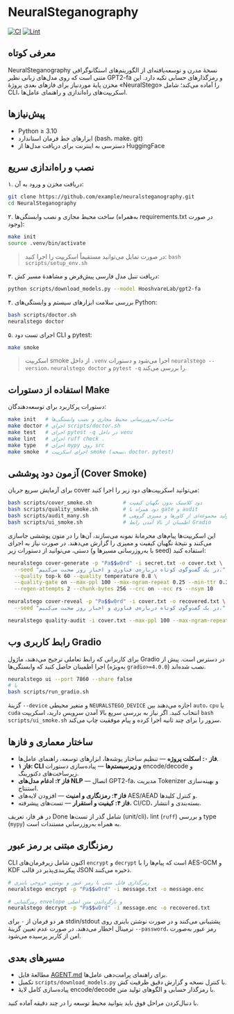 # NeuralSteganography

[![CI](https://img.shields.io/badge/CI-pending-lightgrey)](https://github.com/example/neuralsteganography/actions)
[![Lint](https://img.shields.io/badge/Lint-ruff%20%26%20mypy-lightgrey)](https://github.com/example/neuralsteganography/actions)

## معرفی کوتاه
NeuralSteganography نسخهٔ مدرن و توسعه‌یافته‌ای از الگوریتم‌های استگانوگرافی متنی است که روی مدل‌های زبانی نظیر GPT2-fa و رمزگذارهای حسابی تکیه دارد. این مخزن پایهٔ موردنیاز برای فازهای بعدی پروژهٔ «NeuralStego» را آماده می‌کند؛ شامل CLI، اسکریپت‌های راه‌اندازی و راهنمای عامل‌ها.

## پیش‌نیازها
- Python ≥ 3.10
- ابزارهای خط فرمان استاندارد (bash، make، git)
- دسترسی به اینترنت برای دریافت مدل‌ها از HuggingFace

## نصب و راه‌اندازی سریع
۱. دریافت مخزن و ورود به آن:

```bash
git clone https://github.com/example/neuralsteganography.git
cd NeuralSteganography
```

۲. ساخت محیط مجازی و نصب وابستگی‌ها (به‌همراه requirements.txt در صورت وجود):

```bash
make init
source .venv/bin/activate
```

> در صورت تمایل می‌توانید مستقیماً اسکریپت را اجرا کنید: `bash scripts/setup_env.sh`

۳. دریافت تنبل مدل فارسی پیش‌فرض و مشاهدهٔ مسیر کش:

```bash
python scripts/download_models.py --model HooshvareLab/gpt2-fa
```

۴. بررسی سلامت ابزارهای سیستم و وابستگی‌های Python:

```bash
bash scripts/doctor.sh
neuralstego doctor
```

۵. اجرای تست دود CLI و pytest:

```bash
make smoke
```

> اسکریپت smoke از داخل `.venv` اجرا می‌شود و دستورات `neuralstego --version`، `neuralstego doctor` و `pytest -q` را بررسی می‌کند.

## استفاده از دستورات Make
دستورات پرکاربرد برای توسعه‌دهندگان:

```bash
make init   # ساخت/به‌روزرسانی محیط مجازی و نصب وابستگی‌ها
make doctor # اجرای scripts/doctor.sh
make test   # اجرای pytest -q در داخل venv
make lint   # اجرای ruff check .
make type   # اجرای mypy روی src
make smoke  # اجرای اسکریپت smoke (نسخه، doctor، pytest)
```

## آزمون دود پوششی (Cover Smoke)
برای آزمایش سریع جریان cover می‌توانید اسکریپت‌های دود زیر را اجرا کنید:

```bash
bash scripts/cover_smoke.sh          # دود کلاسیک بدون نگهبان کیفیت
bash scripts/quality_smoke.sh        # دود همراه با gate و audit
bash scripts/audit_many.sh           # تولید مجموعه‌ای از کاورها و ممیزی گروهی
bash scripts/ui_smoke.sh             # اطمینان از بالا آمدن رابط Gradio
```

این اسکریپت‌ها پیام‌های محرمانهٔ نمونه می‌سازند، آن‌ها را در متون پوششی جاسازی می‌کنند و نتیجهٔ نگهبان کیفیت و ممیزی را گزارش می‌دهند. در صورت نیاز به اجرای دستی، می‌توانید از دستورات زیر (با به‌روزرسانی مسیرها و seed) استفاده کنید:

```bash
neuralstego cover-generate -p "Pa$$w0rd" -i secret.txt -o cover.txt \
  --seed "در یک گفت‌وگوی کوتاه درباره‌ی فناوری و اخبار روز صحبت می‌کنیم." \
  --quality top-k 60 --quality temperature 0.8 \
  --quality-gate on --max-ppl 100 --max-ngram-repeat 0.25 --min-ttr 0.30 \
  --regen-attempts 2 --chunk-bytes 256 --crc on --ecc rs --nsym 10

neuralstego cover-reveal -p "Pa$$w0rd" -i cover.txt -o recovered.txt \
  --seed "در یک گفت‌وگوی کوتاه درباره‌ی فناوری و اخبار روز صحبت می‌کنیم."

neuralstego quality-audit -i cover.txt --max-ppl 100 --max-ngram-repeat 0.25 --min-ttr 0.30
```

## رابط کاربری وب Gradio
برای کاربرانی که رابط تعاملی ترجیح می‌دهند، ماژول Gradio در دسترس است. پیش از اجرا اطمینان حاصل کنید که وابستگی‌ها (به‌ویژه `gradio>=4.0.0`) نصب شده‌اند.

```bash
neuralstego ui --port 7860 --share false
# یا
bash scripts/run_gradio.sh
```

گزینهٔ `--device` و متغیر محیطی `NEURALSTEGO_DEVICE` اجازه می‌دهند بین `auto`، `cpu` یا `cuda` انتخاب کنید. اگر نیاز به بررسی سریع بالا آمدن سرویس دارید، اسکریپت `bash scripts/ui_smoke.sh` سرور را برای چند ثانیه اجرا کرده و پیام موفقیت چاپ می‌کند.

## ساختار معماری و فازها
- **فاز ۰: اسکلت پروژه** — تنظیم ساختار پوشه‌ها، ابزارهای توسعه، راهنمای عامل‌ها.
- **فاز ۱: CLI و زیرسیستم‌ها** — پیاده‌سازی دستورات encode/decode و زیرساخت‌های دکتورینگ.
- **فاز ۲: ادغام مدل‌های NLP** — اتصال GPT2-fa، مدیریت Tokenizer و بهینه‌سازی استنتاج.
- **فاز ۳: رمزنگاری و امنیت** — افزودن لایه‌های AES/AEAD و کنترل کلیدها.
- **فاز ۴: کیفیت و استقرار** — تست‌های پیشرفته، CI/CD، بسته‌بندی و انتشار.

در هر فاز، تعریف Done شامل گذر از تست‌ها (unit/cli)، lint (`ruff`) و بررسی type (`mypy`) به همراه به‌روزرسانی مستندات است.

## رمزنگاری مبتنی بر رمز عبور
CLI اکنون شامل زیر‌فرمان‌های `encrypt` و `decrypt` است که پیام‌ها را با AES-GCM و KDF پیکربندی‌پذیر در قالب JSON ذخیره می‌کنند.

```bash
# رمزگذاری فایل متنی با رمز عبور و نوشتن خروجی باینری
neuralstego encrypt -p "Pa$$w0rd" -i message.txt -o message.enc

# رمزگشایی envelope و بازگرداندن متن اصلی
neuralstego decrypt -p "Pa$$w0rd" -i message.enc -o recovered.txt
```

هر دو فرمان از `-` برای stdin/stdout پشتیبانی می‌کنند و در صورت نوشتن باینری روی ترمینال اخطار می‌دهند. در صورت عدم تعیین گزینهٔ `--password`، رمز عبور به‌صورت امن از کاربر پرسیده می‌شود.

## مسیرهای بعدی
- مطالعهٔ فایل [AGENT.md](AGENT.md) برای راهنمای پرامت‌دهی عامل‌ها.
- تکمیل `scripts/download_models.py` با کنترل نسخه و گزارش دقیق ظرفیت کش.
- پیاده‌سازی کامل لایهٔ encode/decode با رمزگذار حسابی و الگوهای تولید متن.

با دنبال‌کردن مراحل فوق باید بتوانید محیط توسعه را در چند دقیقه آماده کنید.
